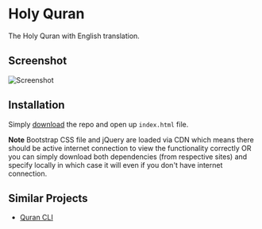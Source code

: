 # Holy Quran
The Holy Quran with English translation.

## Screenshot

![Screenshot](https://raw.githubusercontent.com/sarfraznawaz2005/holy-quran/master/screen.png)

## Installation

Simply [download](https://github.com/sarfraznawaz2005/holy-quran/archive/master.zip) the repo and open up `index.html` file.

**Note** Bootstrap CSS file and jQuery are loaded via CDN which means there should be active internet connection to view the functionality correctly OR you can simply download both dependencies (from respective sites) and specify locally in which case it will even if you don't have internet connection.

## Similar Projects

- [Quran CLI](https://github.com/sarfraznawaz2005/quran-cli)
